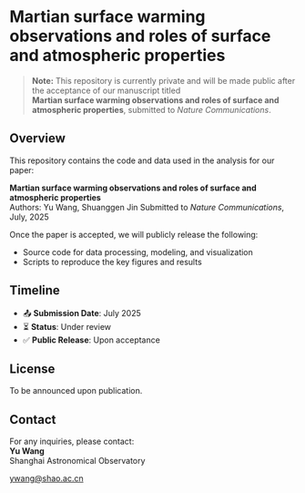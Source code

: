 # Martian surface warming observations and roles of surface and atmospheric properties

> **Note:** This repository is currently private and will be made public after the acceptance of our manuscript titled  
> **Martian surface warming observations and roles of surface and atmospheric properties**, submitted to *Nature Communications*.

## Overview

This repository contains the code and data used in the analysis for our paper:

**Martian surface warming observations and roles of surface and atmospheric properties**  
Authors: Yu Wang, Shuanggen Jin
Submitted to *Nature Communications*, July, 2025

Once the paper is accepted, we will publicly release the following:
- Source code for data processing, modeling, and visualization
- Scripts to reproduce the key figures and results

## Timeline

- 📤 **Submission Date**: July 2025
- ⏳ **Status**: Under review  
- ✅ **Public Release**: Upon acceptance

## License

To be announced upon publication.

## Contact

For any inquiries, please contact:  
**Yu Wang**  
Shanghai Astronomical Observatory

ywang@shao.ac.cn 
